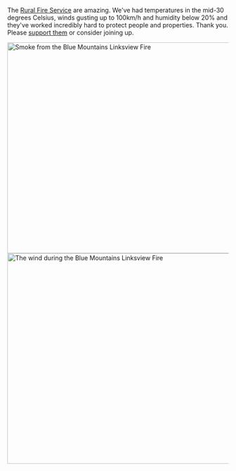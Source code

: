 <!--
.. link: 
.. description: 
.. tags: 
.. date: 2013/10/24 18:24:09
.. title: NSW Fires
.. slug: nsw-fires
.. _smoke_page: http://www.flickr.com/photos/edwin_steele/10391713355/
.. _wind_page: http://www.flickr.com/photos/edwin_steele/10398767634/
-->


The [Rural Fire Service](http://www.rfs.nsw.gov.au) are amazing. We've had temperatures in the mid-30 degrees Celsius, winds gusting up to 100km/h and humidity below 20% and they've worked incredibly hard to protect people and properties. Thank you. Please [support them](http://www.rfs.nsw.gov.au/dsp_content.cfm?cat_id=4541) or consider joining up.

<a class="reference external image-reference" href="http://www.flickr.com/photos/edwin_steele/10391713355/"><img alt="Smoke from the Blue Mountains Linksview Fire" src="https://farm4.staticflickr.com/3714/10391713355_36c2139268_c.jpg" width=600 height=480 style="width: 600px; height: 480px;"></a>
<a class="reference external image-reference" href="http://www.flickr.com/photos/edwin_steele/10398767634/"><img alt="The wind during the Blue Mountains Linksview Fire" src="https://farm6.staticflickr.com/5517/10398767634_548ef5e444_z.jpg" width=600 height=479 style="width: 600px; height: 479px;"></a>
